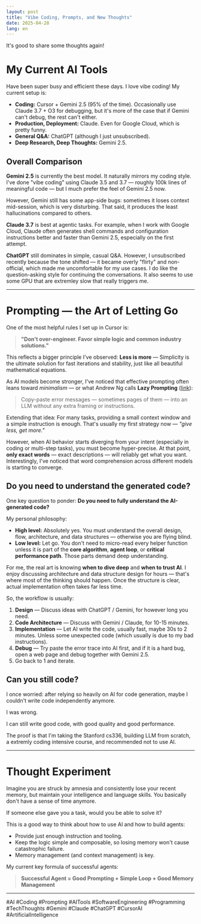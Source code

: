 ```yaml
---
layout: post
title: "Vibe Coding, Prompts, and New Thoughts"
date: 2025-04-28
lang: en
---
```


It's good to share some thoughts again!

# My Current AI Tools

Have been super busy and efficient these days. I love vibe coding! My current setup is:

- **Coding:** Cursor + Gemini 2.5 (95% of the time). Occasionally use Claude 3.7 + O3 for debugging, but it's more of the case that if Gemini can't debug, the rest can't either.
- **Production, Deployment:** Claude. Even for Google Cloud, which is pretty funny.
- **General Q&A:** ChatGPT (although I just unsubscribed).
- **Deep Research, Deep Thoughts:** Gemini 2.5.

## Overall Comparison

**Gemini 2.5** is currently the best model. It naturally mirrors my coding style.
I've done "vibe coding" using Claude 3.5 and 3.7 — roughly 100k lines of meaningful code — but I much prefer the feel of Gemini 2.5 now.

However, Gemini still has some app-side bugs: sometimes it loses context mid-session, which is very disturbing. That said, it produces the least hallucinations compared to others.

**Claude 3.7** is best at agentic tasks.
For example, when I work with Google Cloud, Claude often generates shell commands and configuration instructions better and faster than Gemini 2.5, especially on the first attempt.

**ChatGPT** still dominates in simple, casual Q&A.
However, I unsubscribed recently because the tone shifted — it became overly "flirty" and non-official, which made me uncomfortable for my use cases. I do like the question-asking style for continuing the conversations. It also seems to use some GPU that are extremley slow that really triggers me.

---

# Prompting — the Art of Letting Go

One of the most helpful rules I set up in Cursor is:

> **"Don't over-engineer. Favor simple logic and common industry solutions."**

This reflects a bigger principle I've observed:
**Less is more** — Simplicity is the ultimate solution for fast iterations and stability, just like all beautiful mathematical equations.

As AI models become stronger, I've noticed that effective prompting often leans toward *minimalism* — or what Andrew Ng calls **Lazy Prompting** ([link](https://x.com/AndrewYNg/status/1907843984158036137)):

> Copy-paste error messages — sometimes pages of them — into an LLM without any extra framing or instructions.

Extending that idea:
For many tasks, providing a small context window and a simple instruction is enough. That's usually my first strategy now — *"give less, get more."*

However, when AI behavior starts diverging from your intent (especially in coding or multi-step tasks), you must become hyper-precise.
At that point, **only exact words** — exact descriptions — will reliably get what you want.
Interestingly, I've noticed that word comprehension across different models is starting to converge.

## Do you need to understand the generated code?

One key question to ponder: **Do you need to fully understand the AI-generated code?**

My personal philosophy:

- **High level:** Absolutely yes. You must understand the overall design, flow, architecture, and data structures — otherwise you are flying blind.
- **Low level:** Let go. You don't need to micro-read every helper function unless it is part of the **core algorithm**, **agent loop**, or **critical performance path**. Those parts demand deep understanding.

For me, the real art is knowing **when to dive deep** and **when to trust AI**.
I enjoy discussing architecture and data structure design for hours — that's where most of the thinking should happen.
Once the structure is clear, actual implementation often takes far less time.

So, the workflow is usually:

1. **Design** — Discuss ideas with ChatGPT / Gemini, for however long you need.
2. **Code Architecture** — Discuss with Gemini / Claude, for 10-15 minutes.
3. **Implementation** — Let AI write the code, usually fast, maybe 30s to 2 minutes. Unless some unexpected code (which usually is due to my bad instructions).
4. **Debug** — Try paste the error trace into AI first, and if it is a hard bug, open a web page and debug together with Gemini 2.5.
5. Go back to 1 and iterate.

## Can you still code?

I once worried: after relying so heavily on AI for code generation, maybe I couldn't write code independently anymore.

I was wrong.

I can still write good code, with good quality and good performance.

The proof is that I'm taking the Stanford cs336, building LLM from scratch, a extremly coding intensive course, and recommended not to use AI.

---

# Thought Experiment

Imagine you are struck by amnesia and consistently lose your recent memory, but maintain your intelligence and language skills. You basically don't have a sense of time anymore.

If someone else gave you a task, would you be able to solve it?

This is a good way to think about how to use AI and how to build agents:

- Provide just enough instruction and tooling.
- Keep the logic simple and composable, so losing memory won't cause catastrophic failure.
- Memory management (and context management) is key.

My current key formula of successful agents:

> **Successful Agent = Good Prompting + Simple Loop + Good Memory Management**

---

#AI #Coding #Prompting #AITools #SoftwareEngineering #Programming #TechThoughts #Gemini #Claude #ChatGPT #CursorAI #ArtificialIntelligence